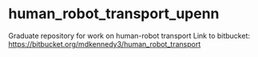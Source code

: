 # human_robot_transport_upenn
Graduate repository for work on human-robot transport
Link to bitbucket: https://bitbucket.org/mdkennedy3/human_robot_transport
